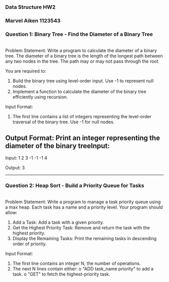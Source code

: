 ### Data Structure HW2
### Marvel Aiken 1123543

### Question 1: Binary Tree - Find the Diameter of a Binary Tree
<br>
Problem Statement:
Write a program to calculate the diameter of a binary tree. The diameter of a
binary tree is the length of the longest path between any two nodes in the tree.
The path may or may not pass through the root.

You are required to:

1. Build the binary tree using level-order input. Use -1 to represent null
nodes.
2. Implement a function to calculate the diameter of the binary tree
efficiently using recursion.

Input Format:
1. The first line contains a list of integers representing the level-order
traversal of the binary tree. Use -1 for null nodes.

Output Format:
Print an integer representing the diameter of the binary treeInput:
---
Input:
1 2 3 -1 -1 -1 4

Output:
3

---
### Question 2: Heap Sort - Build a Priority Queue for Tasks
<br>
Problem Statement:
Write a program to manage a task priority queue using a max heap. Each task
has a name and a priority level. Your program should allow:

1. Add a Task: Add a task with a given priority.
2. Get the Highest Priority Task: Remove and return the task with the
highest priority.
3. Display the Remaining Tasks: Print the remaining tasks in descending
order of priority.

Input Format:
1. The first line contains an integer N, the number of operations.
2. The next N lines contain either:
o "ADD task_name priority" to add a task.
o "GET" to fetch the highest-priority task.

